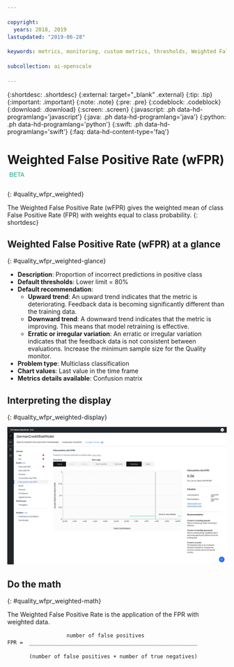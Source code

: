 ```yaml
---

copyright:
  years: 2018, 2019
lastupdated: "2019-06-28"

keywords: metrics, monitoring, custom metrics, thresholds, Weighted False Positive Rate, wFPR

subcollection: ai-openscale

---
```


{:shortdesc: .shortdesc}
{:external: target="_blank" .external}
{:tip: .tip}
{:important: .important}
{:note: .note}
{:pre: .pre}
{:codeblock: .codeblock}
{:download: .download}
{:screen: .screen}
{:javascript: .ph data-hd-programlang='javascript'}
{:java: .ph data-hd-programlang='java'}
{:python: .ph data-hd-programlang='python'}
{:swift: .ph data-hd-programlang='swift'}
{:faq: data-hd-content-type='faq'}

# Weighted False Positive Rate (wFPR) ![beta tag](images/beta.png)
{: #quality_wfpr_weighted}

The Weighted False Positive Rate (wFPR) gives the weighted mean of class False Positive Rate (FPR) with weights equal to class probability.
{: shortdesc}

## Weighted False Positive Rate (wFPR) at a glance
{: #quality_wfpr_weighted-glance}

- **Description**: Proportion of incorrect predictions in positive class
- **Default thresholds**: Lower limit = 80%
- **Default recommendation**:
   - **Upward trend**: An upward trend indicates that the metric is deteriorating. Feedback data is becoming significantly different than the training data.
   - **Downward trend**: A downward trend indicates that the metric is improving. This means that model retraining is effective.
   - **Erratic or irregular variation**: An erratic or irregular variation indicates that the feedback data is not consistent between evaluations. Increase the minimum sample size for the Quality monitor.
- **Problem type**: Multiclass classification
- **Chart values**: Last value in the time frame
- **Metrics details available**: Confusion matrix

## Interpreting the display
{: #quality_wfpr_weighted-display}

![the Weighted False Positive Rate chart is displayed.](images/quality-fpr.png)

## Do the math
{: #quality_wfpr_weighted-math}

The Weighted False Positive Rate is the application of the FPR with weighted data.

```
                   number of false positives
FPR =  ______________________________________________________

       (number of false positives + number of true negatives)
```
